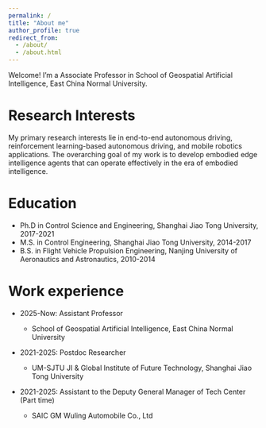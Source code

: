 ```yaml
---
permalink: /
title: "About me"
author_profile: true
redirect_from: 
  - /about/
  - /about.html
---
```


Welcome! I’m a Associate Professor in School of Geospatial Artificial Intelligence, East China Normal University.

Research Interests
======
My primary research interests lie in end-to-end autonomous driving, reinforcement learning-based autonomous driving, and mobile robotics applications. The overarching goal of my work is to develop embodied edge intelligence agents that can operate effectively in the era of embodied intelligence.


Education
======
* Ph.D in Control Science and Engineering, Shanghai Jiao Tong University, 2017-2021
* M.S. in Control Engineering, Shanghai Jiao Tong University, 2014-2017
* B.S. in Flight Vehicle Propulsion Engineering, Nanjing University of Aeronautics and Astronautics, 2010-2014

Work experience
======

* 2025-Now: Assistant Professor
  * School of Geospatial Artificial Intelligence, East China Normal University

* 2021-2025: Postdoc Researcher
  * UM-SJTU JI & Global Institute of Future Technology, Shanghai Jiao Tong University

* 2021-2025: Assistant to the Deputy General Manager of Tech Center (Part time)
  * SAIC GM Wuling Automobile Co., Ltd

